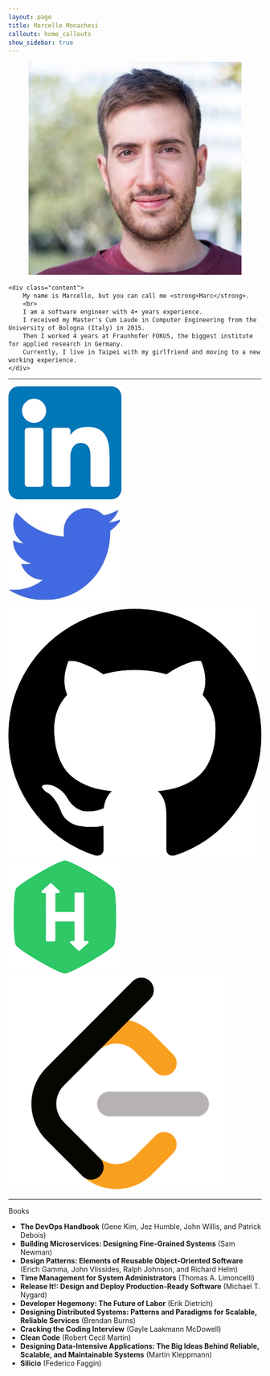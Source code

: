 ```yaml
---
layout: page
title: Marcello Monachesi
callouts: home_callouts
show_sidebar: true
---
```


<div class="card">
  <div class="card-content">
    <div class="media">
      <div class="media-left">
        <figure class="image is-96x96">
          <img src="img/profile-pic.png" alt="Placeholder image">
        </figure>
      </div>
    </div>

    <div class="content">
		My name is Marcello, but you can call me <strong>Marc</strong>.
		<br>
		I am a software engineer with 4+ years experience.  
		I received my Master's Cum Laude in Computer Engineering from the University of Bologna (Italy) in 2015.
		Then I worked 4 years at Fraunhofer FOKUS, the biggest institute for applied research in Germany.
		Currently, I live in Taipei with my girlfriend and moving to a new working experience.  
    </div>
  </div>
</div>

---

<div class="icon is-large">
	<a href="https://www.linkedin.com/in/marcellomonachesi/">
		<img src="/img/ld.png">
	</a>
</div>

<div class="icon is-large">
	<a href="https://twitter.com/marcellomon">
		<img src="/img/tw.jpg">
	</a>
</div>

<div class="icon is-large">
	<a href="https://github.com/marcello-dev">
		<img src="/img/gh.svg">
	</a>
</div>

<div class="icon is-large">
	<a href="https://www.hackerrank.com/marsielo_m">
		<img src="/img/hr.png">
	</a>
</div>

<div class="icon is-large">
	<a href="https://leetcode.com/marcellox/">
		<img src="/img/lc.png">
	</a>
</div>



---
<p class="title is-4">Books</p>
<div class="box">
<ul>
<li><strong>The DevOps Handbook</strong> (Gene Kim, Jez Humble, John Willis, and Patrick Debois)</li>

<li><strong>Building Microservices: Designing Fine-Grained Systems</strong> (Sam Newman)</li>

<li><strong>Design Patterns: Elements of Reusable Object-Oriented Software</strong> (Erich Gamma, John Vlissides, Ralph Johnson, and Richard Helm)</li>

<li><strong>Time Management for System Administrators</strong> (Thomas A. Limoncelli)</li>

<li><strong>Release It!: Design and Deploy Production-Ready Software</strong> (Michael T. Nygard)</li>

<li><strong>Developer Hegemony: The Future of Labor</strong> (Erik Dietrich)</li>

<li><strong>Designing Distributed Systems: Patterns and Paradigms for Scalable, Reliable Services</strong> (Brendan Burns)</li>

<li><strong>Cracking the Coding Interview</strong> (Gayle Laakmann McDowell)</li>

<li><strong>Clean Code</strong> (Robert Cecil Martin)</li>

<li><strong>Designing Data-Intensive Applications: The Big Ideas Behind Reliable, Scalable, and Maintainable Systems</strong> (Martin Kleppmann)</li>

<li><strong>Silicio</strong> (Federico Faggin)</li>
</ul>
</div>
